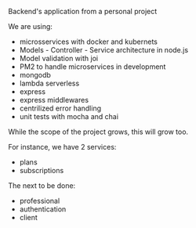 Backend's application from a personal project

We are using:

- microsservices with docker and kubernets
- Models - Controller - Service architecture in node.js
- Model validation with joi
- PM2 to handle microservices in development
- mongodb
- lambda serverless
- express
- express middlewares
- centrilized error handling
- unit tests with mocha and chai



While the scope of the project grows, this will grow too.

For instance, we have 2 services:

- plans
- subscriptions



The next to be done:

- professional
- authentication
- client


